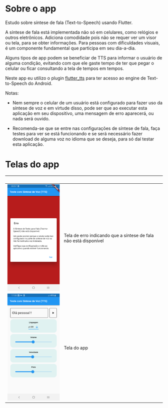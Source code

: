 Sobre o app
====================

Estudo sobre síntese de fala (Text-to-Speech) usando Flutter.

A síntese de fala está implementada não só em celulares, como relógios e outros eletrônicos.
Adiciona comodidade pois não se requer ver um visor ou tela, para se obter informações.
Para pessoas com dificuldades visuais, é um componente fundamental que participa em seu dia-a-dia.

Alguns tipos de app podem se beneficiar de TTS para informar o usuário de alguma condição, evitando com que ele gaste tempo de ter que pegar o celular ou ficar consultando a tela de tempos em tempos.

Neste app eu utilizo o plugin [flutter_tts](https://pub.dev/packages/flutter_tts) para ter acesso
ao engine de Text-to-Speech do Android.

Notas:

- Nem sempre o celular de um usuário está configurado para fazer uso da síntese de voz e em virtude
disso, pode ser que ao executar esta aplicação em seu dispositivo, uma mensagem de erro aparecerá,
ou nada será ouvido.

- Recomenda-se que se entre nas configurações de síntese de fala, faça testes para ver se está
funcionando e se será necessário fazer download de alguma voz no idioma que se deseja, para só
daí testar esta aplicação.

Telas do app
============

|&nbsp;|&nbsp;|
|----|----|
|![Tela de erro)](./screenshots/1-tts-nao-disponivel.png)| Tela de erro indicando que a síntese de fala não está disponível|
|![Tela do app)](./screenshots/2-principal.png)| Tela do app|